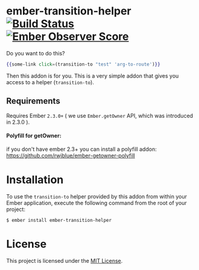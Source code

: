 # ember-transition-helper [![Build Status](https://travis-ci.org/peec/ember-transition-helper.svg)](https://travis-ci.org/peec/ember-transition-helper) [![Ember Observer Score](http://emberobserver.com/badges/ember-transition-helper.svg)](http://emberobserver.com/addons/ember-transition-helper)

Do you want to do this?

```handlebars
{{some-link click=(transition-to "test" 'arg-to-route')}}
```

Then this addon is for you. This is a very simple addon that gives you access to a helper (`transition-to`).

## Requirements

Requires Ember `2.3.0+` ( we use `Ember.getOwner` API, which was introduced in 2.3.0 ).

#### Polyfill for getOwner:

if you don't have ember 2.3+ you can install a polyfill addon:
https://github.com/rwjblue/ember-getowner-polyfill

# Installation

To use the `transition-to` helper provided by this addon from within your Ember application,
execute the following command from the root of your project:

```
$ ember install ember-transition-helper
```

# License

This project is licensed under the [MIT License](LICENSE.md).
